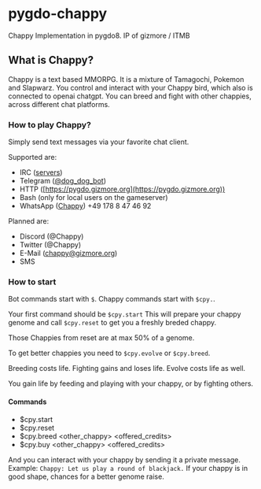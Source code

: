 # pygdo-chappy

Chappy Implementation in pygdo8. IP of gizmore / ITMB


## What is Chappy?

Chappy is a text based MMORPG. It is a mixture of Tamagochi, Pokemon and Slapwarz.
You control and interact with your Chappy bird, which also is connected to openai chatgpt.
You can breed and fight with other chappies, across different chat platforms.


### How to play Chappy?

Simply send text messages via your favorite chat client.

Supported are:

- IRC ([servers](./DOCS/09_IRC.md))
- Telegram ([@dog_dog_bot](https://t.me/gdo_dog_bot))
- HTTP ([https://pygdo.gizmore.org](https://pygdo.gizmore.org))
- Bash (only for local users on the gameserver)
- WhatsApp ([Chappy](https://wa.me/491788474692)) +49 178 8 47 46 92

Planned are:

- Discord (@Chappy) 
- Twitter (@Chappy)
- E-Mail (chappy@gizmore.org)
- SMS

### How to start

Bot commands start with `$`. Chappy commands start with `$cpy.`.

Your first command should be `$cpy.start`
This will prepare your chappy genome and call `$cpy.reset` to get you a freshly breded chappy.

Those Chappies from reset are at max 50% of a genome.

To get better chappies you need to `$cpy.evolve` or `$cpy.breed`.

Breeding costs life. Fighting gains and loses life. Evolve costs life as well.

You gain life by feeding and playing with your chappy, or by fighting others.

#### Commands

- $cpy.start
- $cpy.reset
- $cpy.breed <other_chappy> <offered_credits>
- $cpy.buy <other_chappy> <offered_credits>

And you can interact with your chappy by sending it a private message.
Example: `Chappy: Let us play a round of blackjack.`
If your chappy is in good shape, chances for a better genome raise.
